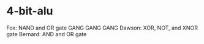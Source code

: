 # 4-bit-alu

Fox: NAND and OR gate GANG GANG GANG
Dawson: XOR, NOT, and XNOR gate
Bernard: AND and OR gate
